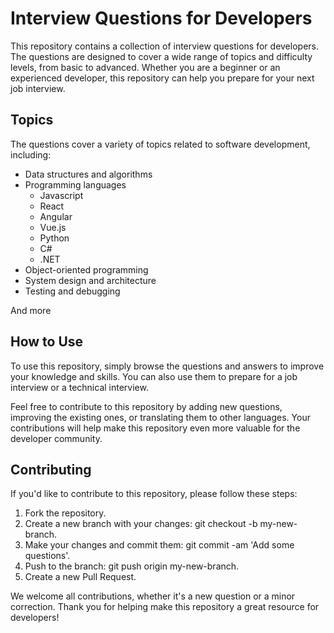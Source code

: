 # Interview Questions for Developers
This repository contains a collection of interview questions for developers. The questions are designed to cover a wide range of topics and difficulty levels, from basic to advanced. Whether you are a beginner or an experienced developer, this repository can help you prepare for your next job interview.

## Topics
The questions cover a variety of topics related to software development, including:
- Data structures and algorithms  
- Programming languages
  - Javascript
  - React
  - Angular
  - Vue.js
  - Python
  - C#
  - .NET
- Object-oriented programming  
- System design and architecture  
- Testing and debugging  

And more  
## How to Use
To use this repository, simply browse the questions and answers to improve your knowledge and skills. You can also use them to prepare for a job interview or a technical interview.

Feel free to contribute to this repository by adding new questions, improving the existing ones, or translating them to other languages. Your contributions will help make this repository even more valuable for the developer community.

## Contributing
If you'd like to contribute to this repository, please follow these steps:

1. Fork the repository.
2. Create a new branch with your changes: git checkout -b my-new-branch.
3. Make your changes and commit them: git commit -am 'Add some questions'.
4. Push to the branch: git push origin my-new-branch.
5. Create a new Pull Request.  

We welcome all contributions, whether it's a new question or a minor correction. Thank you for helping make this repository a great resource for developers!
